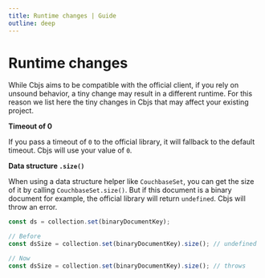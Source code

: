 ```yaml
---
title: Runtime changes | Guide
outline: deep
---
```


# Runtime changes

While Cbjs aims to be compatible with the official client, if you rely on unsound behavior, a tiny change may result in a different runtime.
For this reason we list here the tiny changes in Cbjs that may affect your existing project.

**Timeout of 0**

If you pass a timeout of `0` to the official library, it will fallback to the default timeout. Cbjs will use your value of `0`.

**Data structure `.size()`**

When using a data structure helper like `CouchbaseSet`, you can get the size of it by calling `CouchbaseSet.size()`. But if this document is a binary document for example, the official library will return `undefined`.
Cbjs will throw an error.

```ts
const ds = collection.set(binaryDocumentKey);

// Before
const dsSize = collection.set(binaryDocumentKey).size(); // undefined

// Now
const dsSize = collection.set(binaryDocumentKey).size(); // throws
```